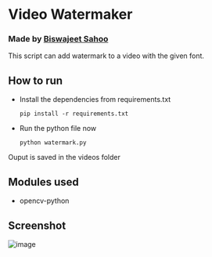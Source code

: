 # Video Watermaker
### Made by [Biswajeet Sahoo](https://github.com/bislara)
This script can add watermark to a video with the given font.

 ## How to run 
* Install the dependencies from requirements.txt

    `pip install -r requirements.txt`
 * Run the python file now
 
    `python watermark.py`
 
 Ouput is saved in the videos folder
 
 ## Modules used 
 * opencv-python
 
 ## Screenshot 
 ![image](https://user-images.githubusercontent.com/35392585/95066130-9cbdd800-071f-11eb-81eb-5e83dfbe7e25.png)

 
